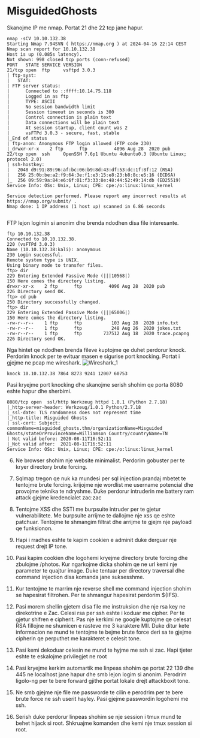 # MisguidedGhosts

Skanojme IP me nmap. Portat 21 dhe 22 tcp jane hapur.
```
nmap -sCV 10.10.132.38
Starting Nmap 7.94SVN ( https://nmap.org ) at 2024-04-16 22:14 CEST
Nmap scan report for 10.10.132.38
Host is up (0.085s latency).
Not shown: 998 closed tcp ports (conn-refused)
PORT   STATE SERVICE VERSION
21/tcp open  ftp     vsftpd 3.0.3
| ftp-syst: 
|   STAT: 
| FTP server status:
|      Connected to ::ffff:10.14.75.118
|      Logged in as ftp
|      TYPE: ASCII
|      No session bandwidth limit
|      Session timeout in seconds is 300
|      Control connection is plain text
|      Data connections will be plain text
|      At session startup, client count was 2
|      vsFTPd 3.0.3 - secure, fast, stable
|_End of status
| ftp-anon: Anonymous FTP login allowed (FTP code 230)
|_drwxr-xr-x    2 ftp      ftp          4096 Aug 28  2020 pub
22/tcp open  ssh     OpenSSH 7.6p1 Ubuntu 4ubuntu0.3 (Ubuntu Linux; protocol 2.0)
| ssh-hostkey: 
|   2048 d9:91:89:96:af:bc:06:b9:8d:43:df:53:dc:1f:8f:12 (RSA)
|   256 25:0b:be:a2:f9:64:3e:f1:e3:15:e8:23:b8:8c:e5:16 (ECDSA)
|_  256 09:59:9a:84:e6:6f:01:f3:33:8e:48:44:52:49:14:db (ED25519)
Service Info: OSs: Unix, Linux; CPE: cpe:/o:linux:linux_kernel

Service detection performed. Please report any incorrect results at https://nmap.org/submit/ .
Nmap done: 1 IP address (1 host up) scanned in 6.86 seconds
                                                                                                                     
```
FTP lejon logimin si anonim dhe brenda ndodhen disa file interesante.
```
ftp 10.10.132.38            
Connected to 10.10.132.38.
220 (vsFTPd 3.0.3)
Name (10.10.132.38:kali): anonymous
230 Login successful.
Remote system type is UNIX.
Using binary mode to transfer files.
ftp> dir
229 Entering Extended Passive Mode (|||10568|)
150 Here comes the directory listing.
drwxr-xr-x    2 ftp      ftp          4096 Aug 28  2020 pub
226 Directory send OK.
ftp> cd pub
250 Directory successfully changed.
ftp> dir
229 Entering Extended Passive Mode (|||65006|)
150 Here comes the directory listing.
-rw-r--r--    1 ftp      ftp           103 Aug 28  2020 info.txt
-rw-r--r--    1 ftp      ftp           248 Aug 26  2020 jokes.txt
-rw-r--r--    1 ftp      ftp        737512 Aug 18  2020 trace.pcapng
226 Directory send OK.
```
Nga hintet qe ndodhen brenda fileve kuptojme qe duhet perdorur knock. Perdorim knock per te evituar masen e sigurise port knocking. Portat i gjejme ne pcap me wireshark.
![Wireshark_1](https://github.com/zagnox/MisguidedGhosts/assets/144890045/66c6d0f3-5292-4be8-809d-ddfd9d951e7a)

```
knock 10.10.132.38 7864 8273 9241 12007 60753
```
Pasi kryejme port knocking dhe skanojme serish shohim qe porta 8080 eshte hapur dhe sherbimi.
```
8080/tcp open  ssl/http Werkzeug httpd 1.0.1 (Python 2.7.18)
|_http-server-header: Werkzeug/1.0.1 Python/2.7.18
|_ssl-date: TLS randomness does not represent time
|_http-title: Misguided Ghosts
| ssl-cert: Subject: commonName=misguided_ghosts.thm/organizationName=Misguided Ghosts/stateOrProvinceName=Williamson Country/countryName=TN
| Not valid before: 2020-08-11T16:52:11
|_Not valid after:  2021-08-11T16:52:11
Service Info: OSs: Unix, Linux; CPE: cpe:/o:linux:linux_kernel

```
6. Ne browser shohim nje website minimalist. Perdorim gobuster per te kryer directory brute forcing.

8. Sqlmap tregon qe nuk ka mundesi per sql injection prandaj mbetet te tentojme brute forcing. krijojme nje wordlist me username potencial dhe provojme teknika te ndryshme. Duke perdorur intruderin me battery ram attack gjejme kredencialet zac:zac
9. Tentojme XSS dhe SSTI me burpsuite intruder per te gjetur vulnerabilitete. Me burpsuite arrijme te dallojme nje xss qe eshte patchuar. Tentojme te shmangim filtrat dhe arrijme te gjejm nje payload qe funksionon.
10. Hapi i rradhes eshte te kapim cookien e adminit duke derguar nje request drejt IP tone.
11. Pasi kapim cookien dhe logohemi kryejme directory brute forcing dhe zbulojme /photos. Kur ngarkojme dicka shohim qe ne url kemi nje parameter te quajtur image. Duke tentuar per directory traversal dhe command injection disa komanda jane suksesshme.
12. Kur tentojme te marrim nje reverse shell me command injection shohim se hapesirat filtrohen. Per te shmangur hapesirat perdorim ${IFS}.
13. Pasi morem shellin gjetem disa file me instruksion dhe nje rsa key ne direkotrine e Zac. Celesi rsa per ssh eshte i koduar me cipher. Per te gjetur shifren e cipherit. Pas nje kerkimi ne google kuptojme qe celesat RSA fillojne ne shumicen e rasteve me 3 karaktere MII. Duke ditur kete informacion ne mund te tentojme te bejme brute force deri sa te gjejme cipherin qe perputhet me karakteret e celesit tone.
14. Pasi kemi dekoduar celesin ne mund te hyjme me ssh si zac. Hapi tjeter eshte te eskalojme privilegjet ne root
15. Pasi kryejme kerkim automartik me linpeas shohim qe portat 22 139 dhe 445 ne localhost jane hapur dhe smb lejon logim si anonim. Perodrim ligolo-ng per te bere forward gjithe portat lokale drejt attackboxit tone.
16. Ne smb gjejme nje file me passworde te cilin e perodrim per te bere brute force ne ssh userit hayley. Pasi gjejme passwordin logohemi me ssh.
17. Serish duke perdorur linpeas shohim se nje session i tmux mund te behet hijack si root. Shkruajme komanden dhe kemi nje tmux session si root.


